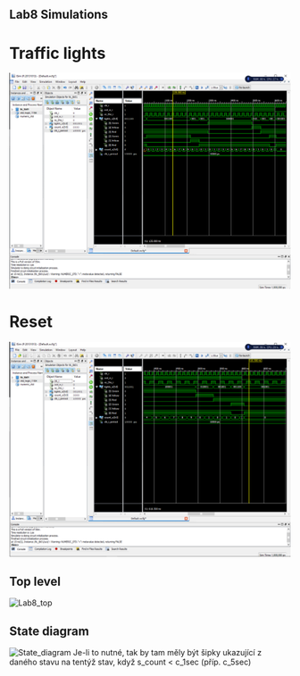 ## Lab8 Simulations 

# Traffic lights
![Trafic_lights](../Screens/Lab8_traffic_lights.png)

# Reset
![Lab8_reset](../Screens/Lab8_reset.png)

## Top level
![Lab8_top](../Screens/Lab8_top_level.png)

## State diagram
![State_diagram](../Screens/Lab8_state_diagram.png)
Je-li to nutné, tak by tam měly být šipky ukazující z daného stavu na tentýž stav, když s_count < c_1sec (příp. c_5sec)
